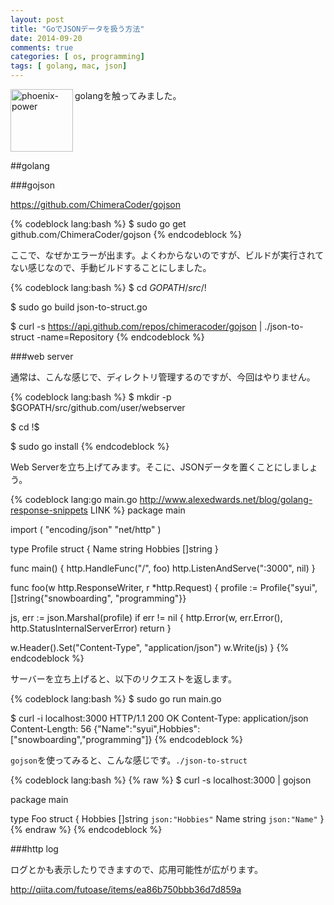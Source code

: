 ```yaml
---
layout: post
title: "GoでJSONデータを扱う方法"
date: 2014-09-20
comments: true
categories: [ os, programming]
tags: [ golang, mac, json]
---
```

<img src="{{ root_url }}/images/more.png" alt="phoenix-power" align="left" width="100" height="100">golangを触ってみました。<!--more--><br clear="all">


##golang

###gojson

https://github.com/ChimeraCoder/gojson

{% codeblock lang:bash %}
$ sudo go get github.com/ChimeraCoder/gojson
{% endcodeblock %}

ここで、なぜかエラーが出ます。よくわからないのですが、ビルドが実行されてない感じなので、手動ビルドすることにしました。

{% codeblock lang:bash %}
$ cd $GOPATH/src/!$

$ sudo go build json-to-struct.go

$ curl -s https://api.github.com/repos/chimeracoder/gojson | ./json-to-struct -name=Repository
{% endcodeblock %}

###web server

通常は、こんな感じで、ディレクトリ管理するのですが、今回はやりません。

{% codeblock lang:bash %}
$ mkdir -p $GOPATH/src/github.com/user/webserver

$ cd !$

$ sudo go install
{% endcodeblock %}

Web Serverを立ち上げてみます。そこに、JSONデータを置くことにしましょう。

{% codeblock lang:go main.go http://www.alexedwards.net/blog/golang-response-snippets LINK %}
package main

import (
  "encoding/json"
  "net/http"
)

type Profile struct {
  Name    string
  Hobbies []string
}

func main() {
  http.HandleFunc("/", foo)
  http.ListenAndServe(":3000", nil)
}

func foo(w http.ResponseWriter, r *http.Request) {
  profile := Profile{"syui", []string{"snowboarding", "programming"}}

  js, err := json.Marshal(profile)
  if err != nil {
    http.Error(w, err.Error(), http.StatusInternalServerError)
    return
  }

  w.Header().Set("Content-Type", "application/json")
  w.Write(js)
}
{% endcodeblock %}

サーバーを立ち上げると、以下のリクエストを返します。

{% codeblock lang:bash %}
$ sudo go run main.go

$ curl -i localhost:3000
HTTP/1.1 200 OK
Content-Type: application/json
Content-Length: 56
{"Name":"syui",Hobbies":["snowboarding","programming"]}
{% endcodeblock %}

`gojson`を使ってみると、こんな感じです。`./json-to-struct`

{% codeblock lang:bash %}
{% raw %}
$ curl -s localhost:3000 | gojson

package main

type Foo struct {
  Hobbies []string `json:"Hobbies"`
  Name    string   `json:"Name"`
}
{% endraw %}
{% endcodeblock %}

###http log

ログとかも表示したりできますので、応用可能性が広がります。

http://qiita.com/futoase/items/ea86b750bbb36d7d859a

